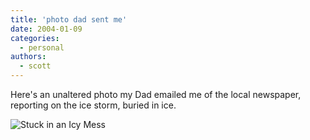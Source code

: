 ```yaml
---
title: 'photo dad sent me'
date: 2004-01-09
categories:
  - personal
authors:
  - scott
---
```


Here's an unaltered photo my Dad emailed me of the local newspaper, reporting on the ice storm, buried in ice.

![Stuck in an Icy Mess](/images/stormphoto.jpg 'Stuck in an Icy Mess')
